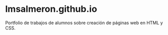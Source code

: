 # lmsalmeron.github.io
Portfolio de trabajos de alumnos sobre creación de páginas web en HTML y CSS.
